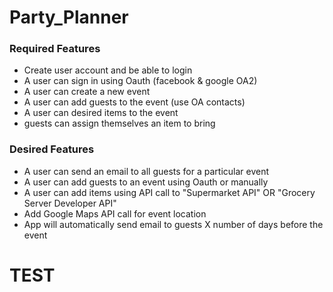 # Party_Planner


### Required Features
- Create user account and be able to login
- A user can sign in using Oauth (facebook & google OA2)
- A user can create a new event
- A user can add guests to the event (use OA contacts)
- A user can desired items to the event
- guests can assign themselves an item to bring


### Desired Features
- A user can send an email to all guests for a particular event
- A user can add guests to an event using Oauth or manually
- A user can add items using API call to "Supermarket API" OR "Grocery Server Developer API"
- Add Google Maps API call for event location
- App will automatically send email to guests X number of days before the event


# TEST
